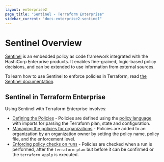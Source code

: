 ```yaml
---
layout: enterprise2
page_title: "Sentinel - Terraform Enterprise"
sidebar_current: "docs-enterprise2-sentinel"
---
```


# Sentinel Overview

[Sentinel](https://www.hashicorp.com/sentinel) is an embedded policy as code
framework integrated with the HashiCorp Enterprise products. It enables
fine-grained, logic-based policy decisions, and can be extended to use
information from external sources.

To learn how to use Sentinel to enforce policies in Terraform, read [the
Sentinel documentation](https://docs.hashicorp.com/sentinel/app/terraform/).

## Sentinel in Terraform Enterprise

Using Sentinel with Terraform Enterprise involves:

- [Defining the Policies](./import/index.html) - Policies are defined using the
[policy language](https://docs.hashicorp.com/sentinel/concepts/language) with
imports for parsing the Terraform plan, state and configuration.
- [Managing the policies for organizations](./manage-policies.html) - Policies
are added to an organization by an organization owner by setting the policy
name, policy file, and the enforcement level.
- [Enforcing policy checks on runs](./enforce.html) - Policies are checked when
a run is performed, after the `terraform plan` but before it can be confirmed or
the `terraform apply` is executed.









